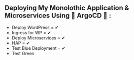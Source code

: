 ## Deploying My Monolothic Application & Microservices Using 🤍 ArgoCD 🤍 :

- Deploy WordPress     = ✔
- Ingress for WP       = ✔
- Deploy Microservices = ✔
- HAP                  = ✔
- Test Blue Deployment = ✔
- Test Green